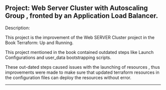 Project: Web Server Cluster with Autoscaling Group , fronted by an Application Load Balancer.
-------------------------------------
Description:

This project is the improvement of the Web SERVER Cluster project in the Book Terraform: Up and Running.

This project mentioned in the book contained outdated steps like Launch Configurations and user_data bootstrapping scripts.

These out-dated steps caused issues with the launching of resources , thus improvements were made to make sure that updated terraform resources in the configuration files can deploy the resources without error.

-------------------------------------
